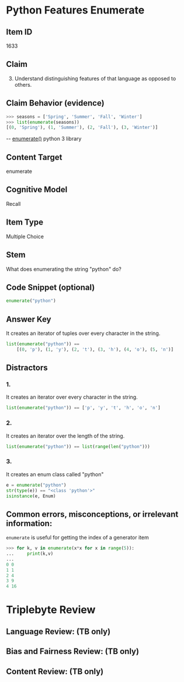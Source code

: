 # Python Features Enumerate

## Item ID
1633

## Claim
3. Understand distinguishing features of that language as opposed to others.

## Claim Behavior (evidence)
```python
>>> seasons = ['Spring', 'Summer', 'Fall', 'Winter']
>>> list(enumerate(seasons))
[(0, 'Spring'), (1, 'Summer'), (2, 'Fall'), (3, 'Winter')]
```
-- [enumerate()](https://docs.python.org/3/library/functions.html#enumerate) python 3 library

## Content Target
enumerate

## Cognitive Model
Recall

## Item Type
Multiple Choice

## Stem
What does enumerating the string "python" do?

## Code Snippet (optional)
```python
enumerate("python")
```

## Answer Key

It creates an iterator of tuples over every character in the string.
```python
list(enumerate("python")) == 
    [(0, 'p'), (1, 'y'), (2, 't'), (3, 'h'), (4, 'o'), (5, 'n')]
```

## Distractors

### 1.
It creates an iterator over every character in the string.
```python
list(enumerate("python")) == ['p', 'y', 't', 'h', 'o', 'n']
```

### 2.
It creates an iterator over the length of the string.
```python
list(enumerate("python")) == list(range(len("python")))
```

### 3.
It creates an enum class called "python"
```python
e = enumerate("python")
str(type(e)) == "<class 'python'>"
isinstance(e, Enum)
```


## Common errors, misconceptions, or irrelevant information:

`enumerate` is useful for getting the index of a generator item

```python
>>> for k, v in enumerate(x*x for x in range(5)):
...     print(k,v)
... 
0 0
1 1
2 4
3 9
4 16
```

# Triplebyte Review


## Language Review: (TB only)


## Bias and Fairness Review: (TB only)


## Content Review: (TB only)
